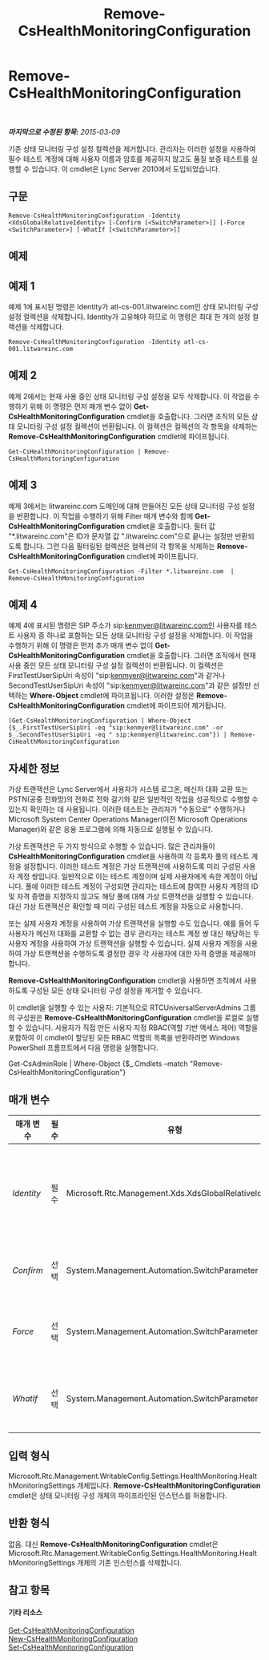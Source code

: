 ﻿---
title: Remove-CsHealthMonitoringConfiguration
TOCTitle: Remove-CsHealthMonitoringConfiguration
ms:assetid: 2e401908-2366-4e67-ba5b-68ba7ece166e
ms:mtpsurl: https://technet.microsoft.com/ko-kr/library/Gg425794(v=OCS.15)
ms:contentKeyID: 49303180
ms.date: 08/10/2015
mtps_version: v=OCS.15
ms.translationtype: HT
---

# Remove-CsHealthMonitoringConfiguration

 

_**마지막으로 수정된 항목:** 2015-03-09_

기존 상태 모니터링 구성 설정 컬렉션을 제거합니다. 관리자는 이러한 설정을 사용하여 필수 테스트 계정에 대해 사용자 이름과 암호를 제공하지 않고도 품질 보증 테스트를 실행할 수 있습니다. 이 cmdlet은 Lync Server 2010에서 도입되었습니다.

## 구문

    Remove-CsHealthMonitoringConfiguration -Identity <XdsGlobalRelativeIdentity> [-Confirm [<SwitchParameter>]] [-Force <SwitchParameter>] [-WhatIf [<SwitchParameter>]]

## 예제

## 예제 1

예제 1에 표시된 명령은 Identity가 atl-cs-001.litwareinc.com인 상태 모니터링 구성 설정 컬렉션을 삭제합니다. Identity가 고유해야 하므로 이 명령은 최대 한 개의 설정 컬렉션을 삭제합니다.

    Remove-CsHealthMonitoringConfiguration -Identity atl-cs-001.litwareinc.com

## 예제 2

예제 2에서는 현재 사용 중인 상태 모니터링 구성 설정을 모두 삭제합니다. 이 작업을 수행하기 위해 이 명령은 먼저 매개 변수 없이 **Get-CsHealthMonitoringConfiguration** cmdlet을 호출합니다. 그러면 조직의 모든 상태 모니터링 구성 설정 컬렉션이 반환됩니다. 이 컬렉션은 컬렉션의 각 항목을 삭제하는 **Remove-CsHealthMonitoringConfiguration** cmdlet에 파이프됩니다.

    Get-CsHealthMonitoringConfiguration | Remove-CsHealthMonitoringConfiguration 

## 예제 3

예제 3에서는 litwareinc.com 도메인에 대해 만들어진 모든 상태 모니터링 구성 설정을 반환합니다. 이 작업을 수행하기 위해 Filter 매개 변수와 함께 **Get-CsHealthMonitoringConfiguration** cmdlet을 호출합니다. 필터 값 "\*.litwareinc.com"은 ID가 문자열 값 ".litwareinc.com"으로 끝나는 설정만 반환되도록 합니다. 그런 다음 필터링된 컬렉션은 컬렉션의 각 항목을 삭제하는 **Remove-CsHealthMonitoringConfiguration** cmdlet에 파이프됩니다.

    Get-CsHealthMonitoringConfiguration -Filter *.litwareinc.com  | Remove-CsHealthMonitoringConfiguration 

## 예제 4

예제 4에 표시된 명령은 SIP 주소가 sip:kenmyer@litwareinc.com인 사용자를 테스트 사용자 중 하나로 포함하는 모든 상태 모니터링 구성 설정을 삭제합니다. 이 작업을 수행하기 위해 이 명령은 먼저 추가 매개 변수 없이 **Get-CsHealthMonitoringConfiguration** cmdlet을 호출합니다. 그러면 조직에서 현재 사용 중인 모든 상태 모니터링 구성 설정 컬렉션이 반환됩니다. 이 컬렉션은 FirstTestUserSipUri 속성이 "sip:kenmyer@litwareinc.com"과 같거나 SecondTestUserSipUri 속성이 "sip:kenmyer@litwareinc.com"과 같은 설정만 선택하는 **Where-Object** cmdlet에 파이프됩니다. 이러한 설정은 **Remove-CsHealthMonitoringConfiguration** cmdlet에 파이프되어 제거됩니다.

    (Get-CsHealthMonitoringConfiguration | Where-Object {$_.FirstTestUserSipUri -eq "sip:kenmyer@litwareinc.com" -or $_.SecondTestUserSipUri -eq " sip:kenmyer@litwareinc.com"}) | Remove-CsHealthMonitoringConfiguration

## 자세한 정보

가상 트랜잭션은 Lync Server에서 사용자가 시스템 로그온, 메신저 대화 교환 또는 PSTN(공중 전화망)의 전화로 전화 걸기와 같은 일반적인 작업을 성공적으로 수행할 수 있는지 확인하는 데 사용됩니다. 이러한 테스트는 관리자가 "수동으로" 수행하거나 Microsoft System Center Operations Manager(이전 Microsoft Operations Manager)와 같은 응용 프로그램에 의해 자동으로 실행될 수 있습니다.

가상 트랜잭션은 두 가지 방식으로 수행할 수 있습니다. 많은 관리자들이 **CsHealthMonitoringConfiguration** cmdlet을 사용하여 각 등록자 풀의 테스트 계정을 설정합니다. 이러한 테스트 계정은 가상 트랜잭션에 사용하도록 미리 구성된 사용자 계정 쌍입니다. 일반적으로 이는 테스트 계정이며 실제 사용자에게 속한 계정이 아닙니다. 풀에 이러한 테스트 계정이 구성되면 관리자는 테스트에 참여한 사용자 계정의 ID 및 자격 증명을 지정하지 않고도 해당 풀에 대해 가상 트랜잭션을 실행할 수 있습니다. 대신 가상 트랜잭션은 확인할 때 미리 구성된 테스트 계정을 자동으로 사용합니다.

또는 실제 사용자 계정을 사용하여 가상 트랜잭션을 실행할 수도 있습니다. 예를 들어 두 사용자가 메신저 대화를 교환할 수 없는 경우 관리자는 테스트 계정 쌍 대신 해당하는 두 사용자 계정을 사용하여 가상 트랜잭션을 실행할 수 있습니다. 실제 사용자 계정을 사용하여 가상 트랜잭션을 수행하도록 결정한 경우 각 사용자에 대한 자격 증명을 제공해야 합니다.

**Remove-CsHealthMonitoringConfiguration** cmdlet을 사용하면 조직에서 사용하도록 구성된 모든 상태 모니터링 구성 설정을 제거할 수 있습니다.

이 cmdlet을 실행할 수 있는 사용자: 기본적으로 RTCUniversalServerAdmins 그룹의 구성원은 **Remove-CsHealthMonitoringConfiguration** cmdlet을 로컬로 실행할 수 있습니다. 사용자가 직접 만든 사용자 지정 RBAC(역할 기반 액세스 제어) 역할을 포함하여 이 cmdlet이 할당된 모든 RBAC 역할의 목록을 반환하려면 Windows PowerShell 프롬프트에서 다음 명령을 실행합니다.

Get-CsAdminRole | Where-Object {$\_.Cmdlets –match "Remove-CsHealthMonitoringConfiguration"}

## 매개 변수


<table>
<colgroup>
<col style="width: 25%" />
<col style="width: 25%" />
<col style="width: 25%" />
<col style="width: 25%" />
</colgroup>
<thead>
<tr class="header">
<th>매개 변수</th>
<th>필수</th>
<th>유형</th>
<th>설명</th>
</tr>
</thead>
<tbody>
<tr class="odd">
<td><p><em>Identity</em></p></td>
<td><p>필수</p></td>
<td><p>Microsoft.Rtc.Management.Xds.XdsGlobalRelativeIdentity</p></td>
<td><p>삭제할 상태 모니터링 구성 설정을 호스트하는 풀의 FQDN(정규화된 도메인 이름)입니다. 예: -Identity atl-cs-001.litwareinc.com.</p></td>
</tr>
<tr class="even">
<td><p><em>Confirm</em></p></td>
<td><p>선택</p></td>
<td><p>System.Management.Automation.SwitchParameter</p></td>
<td><p>명령을 실행하기 전에 확인 메시지를 표시합니다.</p></td>
</tr>
<tr class="odd">
<td><p><em>Force</em></p></td>
<td><p>선택</p></td>
<td><p>System.Management.Automation.SwitchParameter</p></td>
<td><p>명령을 실행할 때 발생할 수 있는 심각하지 않은 오류 메시지를 표시하지 않습니다.</p></td>
</tr>
<tr class="even">
<td><p><em>WhatIf</em></p></td>
<td><p>선택</p></td>
<td><p>System.Management.Automation.SwitchParameter</p></td>
<td><p>명령을 실제로 실행하지 않고도 명령이 실행될 경우 발생할 수 있는 현상을 설명합니다.</p></td>
</tr>
</tbody>
</table>


## 입력 형식

Microsoft.Rtc.Management.WritableConfig.Settings.HealthMonitoring.HealthMonitoringSettings 개체입니다. **Remove-CsHealthMonitoringConfiguration** cmdlet은 상태 모니터링 구성 개체의 파이프라인된 인스턴스를 허용합니다.

## 반환 형식

없음. 대신 **Remove-CsHealthMonitoringConfiguration** cmdlet은 Microsoft.Rtc.Management.WritableConfig.Settings.HealthMonitoring.HealthMonitoringSettings 개체의 기존 인스턴스를 삭제합니다.

## 참고 항목

#### 기타 리소스

[Get-CsHealthMonitoringConfiguration](get-cshealthmonitoringconfiguration.md)  
[New-CsHealthMonitoringConfiguration](new-cshealthmonitoringconfiguration.md)  
[Set-CsHealthMonitoringConfiguration](set-cshealthmonitoringconfiguration.md)

